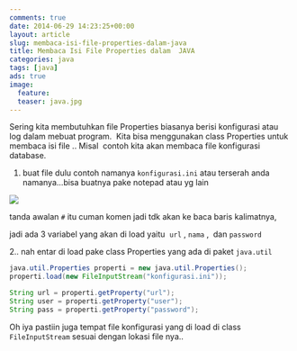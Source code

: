 ```yaml
---
comments: true
date: 2014-06-29 14:23:25+00:00
layout: article
slug: membaca-isi-file-properties-dalam-java
title: Membaca Isi File Properties dalam  JAVA
categories: java
tags: [java]
ads: true
image:
  feature:
  teaser: java.jpg
---
```


Sering kita membutuhkan file Properties biasanya berisi konfigurasi atau log dalam mebuat program.  Kita bisa menggunakan class Properties untuk membaca isi file .. Misal  contoh kita akan membaca file konfigurasi database.





  1. buat file dulu contoh namanya `konfigurasi.ini` atau terserah anda namanya...bisa buatnya pake notepad atau yg lain



[![](http://i713.photobucket.com/albums/ww134/upamisterlobal/timposu/konfig_zpsf227ebd2.png)](http://i713.photobucket.com/albums/ww134/upamisterlobal/timposu/konfig_zpsf227ebd2.png)

tanda awalan `#` itu cuman komen jadi tdk akan ke baca baris kalimatnya,

jadi ada 3 variabel yang akan di load yaitu  `url` , `nama` ,  dan `password`

2.. nah entar di load pake class Properties yang ada di paket `java.util`


```java
java.util.Properties properti = new java.util.Properties();
properti.load(new FileInputStream("konfigurasi.ini"));

String url = properti.getProperty("url");
String user = properti.getProperty("user");
String pass = properti.getProperty("password");
```


Oh iya pastiin juga tempat file konfigurasi yang di load di class `FileInputStream` sesuai dengan lokasi file nya..
